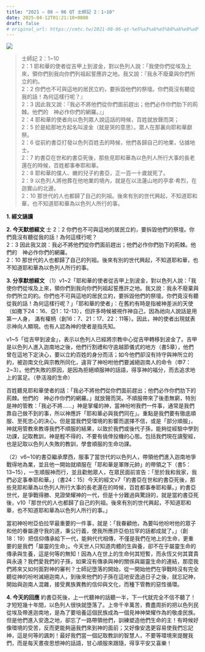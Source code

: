 ```yaml
---
title: "2021 – 08 – 06 QT 士師記 2：1~10"
date: 2025-04-12T01:21:10+0800
draft: false
# original_url: https://cmtc.tw/2021-08-06-qt-%e5%a3%ab%e5%b8%ab%e8%a8%98-2%ef%bc%9a110
---
```


![](/images/qt.jpg)
> 士師記 2：1\~10  
> 2：1 耶和華的使者從吉甲上到波金，對以色列人說：「我使你們從埃及上來，領你們到我向你們列祖起誓應許之地。我又說：『我永不廢棄與你們所立的約。  
> 2：2 你們也不可與這地的居民立約，要拆毀他們的祭壇。你們竟沒有聽從我的話！為何這樣行呢？』  
> 2：3 因此我又說：『我必不將他們從你們面前趕出；他們必作你們肋下的荊棘。他們的　神必作你們的網羅。』」  
> 2：4 耶和華的使者向以色列眾人說這話的時候，百姓就放聲而哭；  
> 2：5 於是給那地方起名叫波金（就是哭的意思）。眾人在那裏向耶和華獻祭。  
> 2：6 從前約書亞打發以色列百姓去的時候，他們各歸自己的地業，佔據地士。  
> 2：7 約書亞在世和約書亞死後，那些見耶和華為以色列人所行大事的長老還在的時候，百姓都事奉耶和華。  
> 2：8 耶和華的僕人、嫩的兒子約書亞，正一百一十歲就死了。  
> 2：9 以色列人將他葬在他地業的境內，就是在以法蓮山地的亭拿‧希烈，在迦實山的北邊。  
> 2：10 那世代的人也都歸了自己的列祖。後來有別的世代興起，不知道耶和華，也不知道耶和華為以色列人所行的事。

**1. 經文誦讀**

**2.  今天默想經文**
士 2：2 你們也不可與這地的居民立約，要拆毀他們的祭壇。你們竟沒有聽從我的話！為何這樣行呢？  
2：3 因此我又說：我必不將他們從你們面前趕出；他們必作你們肋下的荊棘。他們的　神必作你們的網羅。  
2：10 那世代的人也都歸了自己的列祖。後來有別的世代興起，不知道耶和華，也不知道耶和華為以色列人所行的事。

**3. 分享默想經文**
（1）v1\~2「耶和華的使者從吉甲上到波金，對以色列人說：「我使你們從埃及上來，領你們到我向你們列祖起誓應許之地。我又說：我永不廢棄與你們所立的約。你們也不可與這地的居民立約，要拆毀他們的祭壇。你們竟沒有聽從我的話！為何這樣行呢？」「耶和華的使者」：在舊約有時是指被神差派的天使（如撒下24：16、亞1：12-13），但許多時候被視作神自己，因為祂向人說話是用第一人身， 滿有權柄（創16：7、21：17、22：11等）。因此，神的使者出現就表示神向人顯現。也有人認為神的使者是指先知。

v1\~5「從吉甲到波金」，表示以色列人已經將宗教中心從吉甲轉移到波金了。吉甲是以色列人進入迦南地之後，他們行割禮和守逾越節儀式的地方（書5章），他們曾在這地下定決心，要以立約百姓的身分而活；如今他們卻沒有持守與神所立的約，被迦南文化與宗教所同化，違背了神吩咐他們要滅絕迦南人的命令（申7：2\~3）。他們失敗的原因，是因為拒絕順服神的話語，得享神的福分，而去追求地上的富足。（參活潑的生命）

百姓聽見耶和華使者的話：「我必不將他們從你們面前趕出；他們必作你們肋下的荊棘。他們的　神必作你們的網羅。」就放聲而哭。不順服帶來了後患無窮，特別是神的管教：「我必不將……」神是掌權的神，當神吩咐我們一件事，通常是我們靠自己做不到的事，所以神應許「耶和華必與我們同在」。重點是我們要有徹底順服、至死忠心的決心。但是當我們受環境的影響而選擇不信，或是「部分順服」，神就用管教來教導我們不順服的結果，以致於我們或後代子孫，能夠從經驗中學到功課，記取教訓，神是輕不得的，不要有僥倖投機的心態。包括我們現在讀聖經，也是記取以色列人失敗的教訓，學會順服的生命功課。

（2）v6\~10約書亞繼承摩西，服事了當世代的以色列人，帶領他們進入迦南地爭戰得地為業，並且他一開始就順服在「耶和華是軍隊元帥」的帶領之下（書5：13\~15），一生順服神而行，並且勸勉眾人，在眾民面前宣告：「至於我和我家，我們必定事奉耶和華。」（書24：15）今天的經文v7「約書亞在世和約書亞死後，那些見耶和華為以色列人所行大事的長老還在的時候，百姓都事奉耶和華。」約書亞世代，是爭戰得勝、見證榮耀神的一代，但是十分難過與驚訝的，就是當約書亞死後，v10「那世代的人也都歸了自己的列祖。後來有別的世代興起，不知道耶和華，也不知道耶和華為以色列人所行的事。」

當初神吩咐亞伯拉罕最重要的一件事，就是：「我眷顧他，為要叫他吩咐他的眾子和他的眷屬遵守我的道，秉公行義，使我所應許亞伯拉罕的話都成就了。」（創18：19）把信仰傳承給下一代，能夠代代相傳，不僅是我們在地上的生命，更重要的是我們「屬靈的生命」。今天世人只知道肉體的生與養，卻不在乎屬靈生命的傳承與生養，這是何等的無知！因為人在世上的生命何其短暫，而永恆又何其寶貴與永遠？我們愛我們的子孫，如果沒有傳承與神的關係與屬靈生命的連結，那麼我們將來又如何面對神的審判？士師記墮落的開始，從一開始他們在爭戰時沒有完全聽從神的吩咐滅絕迦南人，到後來他們的子孫在這地安逸過日子之後，就忘記神，開始與迦南人混雜，接受異族異教的信仰與文化，而種下管教的惡性循環。

**4. 今天的回應**
約書亞死後，上一代聽神的話聽一半，下一代就完全不信不聽了！才短短幾十年間，以色列人很快就墮落了。上帝千辛萬苦，費盡周折的把以色列民從埃及帶進迦南地，是為了要培養這個民族成為一個見神神榮耀作為的敬虔民族。但是他們進入安逸之地，卻忘了一路帶領他們，訓練塑造他們生命的主！有時候好像環境的受苦，反而更能夠逼我們來到神的面前；又好像安逸更容易使我們忘記神，這是何等的諷刺！最好我們當一個記取教訓的智慧人，不要等環境來提醒我們，而是每天晝夜思想神的話語，甘心順服來跟隨，得享平安又喜樂！
